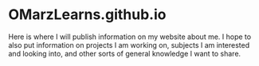 # OMarzLearns.github.io
Here is where I will publish information on my website about me. I hope to also put information on projects I am working on, subjects I am interested and looking into, and other sorts of general knowledge I want to share.
